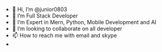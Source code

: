 - 👋 Hi, I’m @junior0803
- 👀 I’m Full Stack Developer
- 🌱 I’m Expert in Mern, Python, Mobile Development and AI
- 💞️ I’m looking to collaborate on all developer
- 📫 How to reach me with email and skype
- 

<!---
junior0803/junior0803 is a ✨ special ✨ repository because its `README.md` (this file) appears on your GitHub profile.
You can click the Preview link to take a look at your changes.
--->
